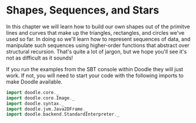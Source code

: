 # Shapes, Sequences, and Stars

In this chapter we will learn how to build our own shapes out of the primitve lines and curves that make up the triangles, rectangles, and circles we've used so far. 
In doing so we'll learn how to represent sequences of data, and manipulate such sequences using higher-order functions that abstract over structural recursion. 
That's quite a lot of jargon, but we hope you'll see it's not as difficult as it sounds!

<div class="callout callout-info">
If you run the examples from the SBT console within Doodle they will just work. If not, you will need to start your code with the following imports to make Doodle available.

```scala mdoc:silent
import doodle.core._
import doodle.core.Image._
import doodle.syntax._
import doodle.jvm.Java2DFrame._
import doodle.backend.StandardInterpreter._
```
</div>
